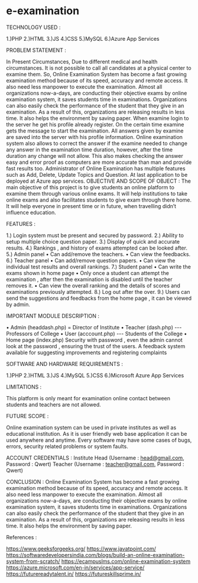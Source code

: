 # e-examination

TECHNOLOGY USED : 

1.)PHP
2.)HTML
3.)JS
4.)CSS
5.)MySQL
6.)Azure App Services


PROBLEM STATEMENT :

In Present Circumstances, Due to different medical and health circumstances. It is not possible to call 
all candidates at a physical center to examine them. So, Online Examination System has become 
a fast growing examination method because of its speed, accuracy and remote access. It also 
need less manpower to execute the examination. Almost all organizations now-a-days, are 
conducting their objective exams by online examination system, it saves students time in 
examinations. Organizations can also easily check the performance of the student that they 
give in an examination. As a result of this, organizations are releasing results in less time. It 
also helps the environment by saving paper. When examine login to the server he get his
profile already register. On the certain time examine gets the message to start the 
examination. All answers given by examine are saved into the server with his profile 
information. Online examination system also allows to correct the answer if the examine 
needed to change any answer in the examination time duration, however, after the time 
duration any change will not allow. This also makes checking the answer easy and error proof 
as computers are more accurate than man and provide fast results too. Administrator of 
Online Examination has multiple features such as Add, Delete, Update Topics and 
Question. At last application to be deployed at Azure app services.
OBJECTIVE AND SCOPE OF OBJECT :
The main objective of this project is to give students an online platform to examine them 
through various online exams. It will help institutions to take online exams and also facilitates 
students to give exam through there home.
It will help everyone in present time or in future, when travelling didn’t influence education.


FEATURES :

1.) Login system must be present and secured by password.
2.) Ability to setup multiple choice question paper.
3.) Display of quick and accurate results.
4.) Rankings , and history of exams attempted can be looked after.
5.) Admin panel
• Can add/remove the teachers.
• Can view the feedbacks.
6.) Teacher panel
• Can add/remove question papers.
• Can view the individual test results and overall rankings.
7.) Student panel
• Can write the exams shown in home page
• Only once a student can attempt the examination , after then the examination is disabled 
until the teacher removes it.
• Can view the overall ranking and the details of scores and examinations previously 
attempted.
8.) Log out after the over.
9.) Users can send the suggestions and feedbacks from the home page , it can be viewed by 
admin.



IMPORTANT MODULE DESCRIPTION :

• Admin (headdash.php) = Director of Institute
• Teacher (dash.php) --- Professors of College
• User (acccount.php) --- Students of the College
• Home page (index.php) Security with password , even the admin cannot look at the 
password , ensuring the trust of the users. A feedback system available for suggesting 
improvements and registering complaints


SOFTWARE AND HARDWARE REQUIREMENTS :

1.)PHP
2.)HTML
3.)JS
4.)MySQL
5.)CSS
6.)Microsoft Azure App Services


LIMITATIONS :

This platform is only meant for examination online contact between students and teachers are not 
allowed.


FUTURE SCOPE :

Online examination system can be used in private institutes as well as educational institution. As it is 
user friendly web base application it can be used anywhere and anytime. Every software may have 
some cases of bugs, errors, security related problems or system faults.


ACCOUNT CREDENTIALS :
Institute Head (Username : head@gmail.com, Password : Qwert)
Teacher (Username : teacher@gmail.com, Password : Qwert)


CONCLUSION :
Online Examination System has become a fast growing examination method because of its 
speed, accuracy and remote access. It also need less manpower to execute the examination. 
Almost all organizations now-a-days, are conducting their objective exams by online 
examination system, it saves students time in examinations. Organizations can also easily 
check the performance of the student that they give in an examination. As a result of this, 
organizations are releasing results in less time. It also helps the environment by saving paper.


References :

https://www.geeksforgeeks.org/
https://www.javatpoint.com/
https://softwaredevelopersindia.com/blogs/build-an-online-examination-system-from-scratch/
https://ecampuslms.com/online-examination-system
https://azure.microsoft.com/en-in/services/app-service/
https://futurereadytalent.in/
https://futureskillsprime.in/
